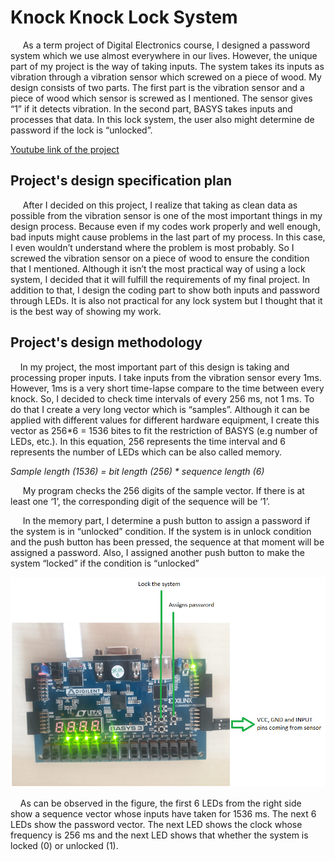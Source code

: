 [logo1]: https://github.com/anilbayramgogebakan/knock-knock-lock-system/blob/main/Figures/Figure_1.png
# Knock Knock Lock System
&nbsp;&nbsp;&nbsp;&nbsp; As a term project of Digital Electronics course, I designed a password system which we use almost everywhere in our lives. However, the unique part of my project is the way of taking inputs. The system takes its inputs as vibration through a vibration sensor which screwed on a piece of wood. My design consists of two parts. The first part is the vibration sensor and a piece of wood which sensor is screwed as I mentioned. The sensor gives “1” if it detects vibration. In the second part, BASYS takes inputs and processes that data. In this lock system, the user also might determine de password if the lock is “unlocked”.

[Youtube link of the project](https://youtu.be/MY8MbwSpRx4)

##  Project's design specification plan
&nbsp;&nbsp;&nbsp;&nbsp; After I decided on this project, I realize that taking as clean data as possible from the vibration sensor is one of the most important things in my design process. Because even if my codes work properly and well enough, bad inputs might cause problems in the last part of my process. In this case, I even wouldn’t understand where the problem is most probably. So I screwed the vibration sensor on a piece of wood to ensure the condition that I mentioned. Although it isn’t the most practical way of using a lock system, I decided that it will fulfill the requirements of my final project. In addition to that, I design the coding part to show both inputs and password through LEDs. It is also not practical for any lock system but I thought that it is the best way of showing my work.

## Project's design methodology
&nbsp;&nbsp;&nbsp;&nbsp;In my project, the most important part of this design is taking and processing proper inputs. I take inputs from the vibration sensor every 1ms. However, 1ms is a very short time-lapse compare to the time between every knock. So, I decided to check time intervals of every 256 ms, not 1 ms. To do that I create a very long vector which is “samples”. Although it can be applied with different values for different hardware equipment, I create this vector as 256*6 = 1536 bites to fit the restriction of BASYS (e.g number of LEDs, etc.). In this equation, 256 represents the time interval and 6 represents the number of LEDs which can be also called memory.

 _Sample length (1536) = bit length (256) * sequence length (6)_

&nbsp;&nbsp;&nbsp;&nbsp; My program checks the 256 digits of the sample vector. If there is at least one ‘1’, the corresponding digit of the sequence will be ‘1’.

&nbsp;&nbsp;&nbsp;&nbsp; In the memory part, I determine a push button to assign a password if the system is in “unlocked” condition. If the system is in unlock condition and the push button has been pressed, the sequence at that moment will be assigned a password. Also, I assigned another push button to make the system “locked” if the condition is “unlocked”


![Figure-1][logo1]

&nbsp;&nbsp;&nbsp;&nbsp;As can be observed in the figure, the first 6 LEDs from the right side show a sequence vector whose inputs have taken for 1536 ms. The next 6 LEDs show the password vector. The next LED shows the clock whose frequency is 256 ms and the next LED shows that whether the system is locked (0) or unlocked (1). 
